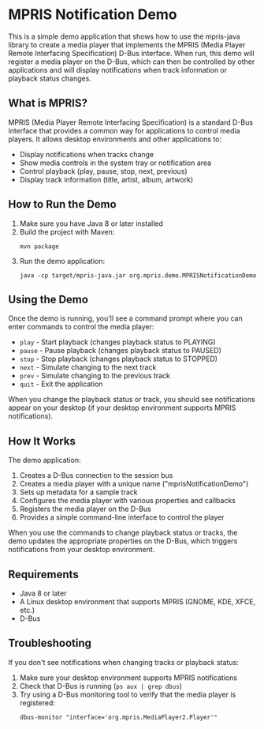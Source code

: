 # MPRIS Notification Demo

This is a simple demo application that shows how to use the mpris-java library to create a media player that implements the MPRIS (Media Player Remote Interfacing Specification) D-Bus interface. When run, this demo will register a media player on the D-Bus, which can then be controlled by other applications and will display notifications when track information or playback status changes.

## What is MPRIS?

MPRIS (Media Player Remote Interfacing Specification) is a standard D-Bus interface that provides a common way for applications to control media players. It allows desktop environments and other applications to:

- Display notifications when tracks change
- Show media controls in the system tray or notification area
- Control playback (play, pause, stop, next, previous)
- Display track information (title, artist, album, artwork)

## How to Run the Demo

1. Make sure you have Java 8 or later installed
2. Build the project with Maven:
   ```
   mvn package
   ```
3. Run the demo application:
   ```
   java -cp target/mpris-java.jar org.mpris.demo.MPRISNotificationDemo
   ```

## Using the Demo

Once the demo is running, you'll see a command prompt where you can enter commands to control the media player:

- `play` - Start playback (changes playback status to PLAYING)
- `pause` - Pause playback (changes playback status to PAUSED)
- `stop` - Stop playback (changes playback status to STOPPED)
- `next` - Simulate changing to the next track
- `prev` - Simulate changing to the previous track
- `quit` - Exit the application

When you change the playback status or track, you should see notifications appear on your desktop (if your desktop environment supports MPRIS notifications).

## How It Works

The demo application:

1. Creates a D-Bus connection to the session bus
2. Creates a media player with a unique name ("mprisNotificationDemo")
3. Sets up metadata for a sample track
4. Configures the media player with various properties and callbacks
5. Registers the media player on the D-Bus
6. Provides a simple command-line interface to control the player

When you use the commands to change playback status or tracks, the demo updates the appropriate properties on the D-Bus, which triggers notifications from your desktop environment.

## Requirements

- Java 8 or later
- A Linux desktop environment that supports MPRIS (GNOME, KDE, XFCE, etc.)
- D-Bus

## Troubleshooting

If you don't see notifications when changing tracks or playback status:

1. Make sure your desktop environment supports MPRIS notifications
2. Check that D-Bus is running (`ps aux | grep dbus`)
3. Try using a D-Bus monitoring tool to verify that the media player is registered:
   ```
   dbus-monitor "interface='org.mpris.MediaPlayer2.Player'"
   ```